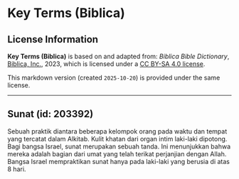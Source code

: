 # Key Terms (Biblica)

## License Information

**Key Terms (Biblica)** is based on and adapted from: _Biblica Bible Dictionary_, [Biblica, Inc.](https://www.biblica.com/), 2023, which is licensed under a [CC BY-SA 4.0 license](https://creativecommons.org/licenses/by-sa/4.0/legalcode.en).

This markdown version (created `2025-10-20`) is provided under the same license.



--------------------------------

## Sunat (id: 203392)

Sebuah praktik diantara beberapa kelompok orang pada waktu dan tempat yang tercatat dalam Alkitab. Kulit khatan dari organ intim laki\-laki dipotong. Bagi bangsa Israel, sunat merupakan sebuah tanda. Ini menunjukkan bahwa mereka adalah bagian dari umat yang telah terikat perjanjian dengan Allah. Bangsa Israel mempraktikan sunat hanya pada laki\-laki yang berusia di atas 8 hari.


